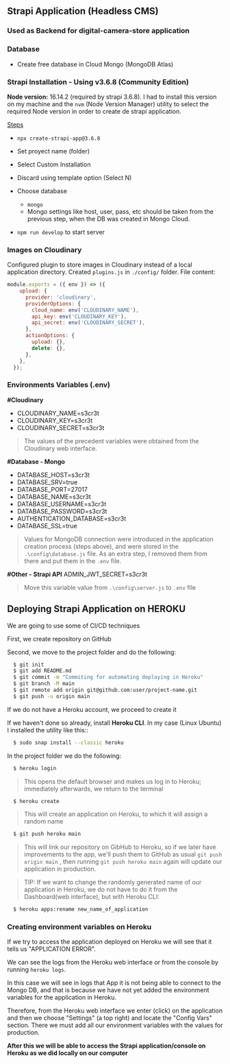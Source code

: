 ## Strapi Application (Headless CMS)

### Used as Backend for digital-camera-store application

### Database

* Create free database in Cloud Mongo (MongoDB Atlas)


### Strapi Installation - Using v3.6.8  (Community Edition)

**Node version:** 16.14.2 (required by strapi 3.6.8). 
I had to install this version on my machine and the `nvm` (Node Version Manager) utility to select the required Node version in order to create de strapi application.

<u>Steps</u>

* `npx create-strapi-app@3.6.8`
* Set proyect name (folder)
* Select Custom Installation
* Discard using template option (Select N)
* Choose database
    * `mongo`
    * Mongo settings like host, user, pass, etc should be taken from the previous step, when the DB was created in Mongo Cloud.
        

* `npm run develop` to start server


### Images on Cloudinary
Configured plugin to store images in Cloudinary instead of a local application directory. Created `plugins.js` in `./config/` folder. File content:

```javascript
module.exports = ({ env }) => ({
    upload: {
      provider: 'cloudinary',
      providerOptions: {
        cloud_name: env('CLOUDINARY_NAME'),
        api_key: env('CLOUDINARY_KEY'),
        api_secret: env('CLOUDINARY_SECRET'),
      },
      actionOptions: {
        upload: {},
        delete: {},
      },
    },
  });
```

### Environments Variables  (.env)

**#Cloudinary**
* CLOUDINARY_NAME=s3cr3t
* CLOUDINARY_KEY=s3cr3t
* CLOUDINARY_SECRET=s3cr3t

> The values ​​of the precedent variables were obtained from the Cloudinary web interface.

**#Database - Mongo**
* DATABASE_HOST=s3cr3t
* DATABASE_SRV=true
* DATABASE_PORT=27017
* DATABASE_NAME=s3cr3t
* DATABASE_USERNAME=s3cr3t
* DATABASE_PASSWORD=s3cr3t
* AUTHENTICATION_DATABASE=s3cr3t
* DATABASE_SSL=true

> Values for MongoDB connection were introduced in the application creation process (steps above), and were stored in the `.\config\database.js` file. As an extra step, I removed them from there and put them in the `.env` file.

**#Other - Strapi API**
ADMIN_JWT_SECRET=s3cr3t

> Move this variable value from `.\config\server.js` to `.env` file


## Deploying Strapi Application on HEROKU

We are going to use some of CI/CD techniques

First, we create repository on GitHub

Second, we move to the project folder and do the following:

```bash
  $ git init
  $ git add README.md
  $ git commit -m "Commiting for automating deploying in Heroku"
  $ git branch -M main
  $ git remote add origin git@github.com:user/project-name.git
  $ git push -u origin main
```

If we do not have a Heroku account, we proceed to create it

If we haven't done so already, install **Heroku CLI**. In my case (Linux Ubuntu) I installed the utility like this::

```bash
  $ sudo snap install --classic heroku
```

In the project folder we do the following:

```bash 
  $ heroku login
```
> This opens the default browser and makes us log in to Heroku; immediately afterwards, we return to the terminal

```bash 
  $ heroku create
```
> This will create an application on Heroku, to which it will assign a random name

```bash 
  $ git push heroku main
```
> This will link our repository on GibHub to Heroku, so if we later have improvements to the app, we'll push them to GitHub as usual `git push origin main` , then running `git push heroku main` again will update our application in production.

> TIP: If we want to change the randomly generated name of our application in Heroku, we do not have to do it from the Dashboard(web interface), but with Heroku CLI:

```bash 
  $ heroku apps:rename new_name_of_application  
```


### Creating environment variables on Heroku

If we try to access the application deployed on Heroku we will see that it tells us "APPLICATION ERROR". 

We can see the logs from the Heroku web interface or from the console by running `heroku logs`. 

In this case we will see in logs that App it is not being able to connect to the Mongo DB, and that is because we have not yet added the environment variables for the application in Heroku. 

Therefore, from the Heroku web interface we enter (click) on the application and then we choose "Settings" (a top right) and locate the "Config Vars" section.  There we must add all our environment variables with the values ​​for production.

**After this we will be able to access the Strapi application/console on Heroku as we did locally on our computer**







